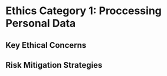 # Ethics Category 1: Proccessing Personal Data

## Key Ethical Concerns

## Risk Mitigation Strategies